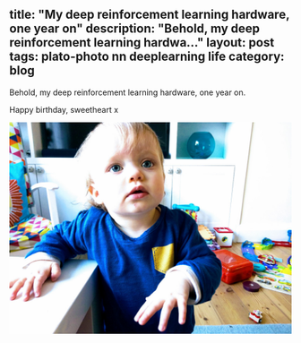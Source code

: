 title: "My deep reinforcement learning hardware, one year on"
description: "Behold, my deep reinforcement learning hardwa..."
layout: post
tags: plato-photo nn deeplearning life
category: blog
---

Behold, my deep reinforcement learning hardware, one year on.

Happy birthday, sweetheart x

![v2](/assets/posts/2017-11-25-my-deep-reinforcement-learning-hardware-one-year-on/deep-reinforcement-learning-hardware-1080.jpg)

